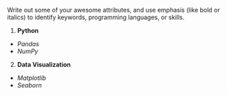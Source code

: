 Write out some of your awesome attributes, and use emphasis (like bold or italics) to identify keywords, programming languages, or skills. 
1. **Python**
  - _Pandas_
  - *NumPy*
2. **Data Visualization**
  - _Matplotlib_
  - _Seaborn_
